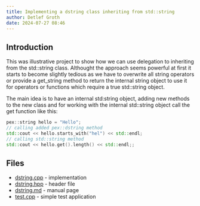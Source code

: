 ```yaml
---
title: Implementing a dstring class inheriting from std::string
author: Detlef Groth
date: 2024-07-27 08:46
---
```


## Introduction

This was illustrative  project to show how we can use delegation to inheriting
from the std::string  class. Althought the approach seems powerful at first it
starts to become slightly tedious as we have to overwrite all string operators
or provide a get_string  method to return the internal string object to use it
for operators or functions which require a true std::string object. 

The main idea is to have an internal  std:string object, adding new methods to
the new class and for working  with the internal  std::string  object call the
get function like this:

```cpp
pex::string hello = "Hello";
// calling added pex::dstring method
std::cout << hello.starts_with("hel") << std::endl;
// calling std::string method
std::cout << hello.get().length() << std::endl;;
```

## Files

- [dstring.cpp](dstring.cpp)  - implementation
- [dstring.hpp](dstring.hpp)  - header file
- [dstring.md](dsring.md)     - manual page
- [test.cpp](test.cpp)        - simple test application

